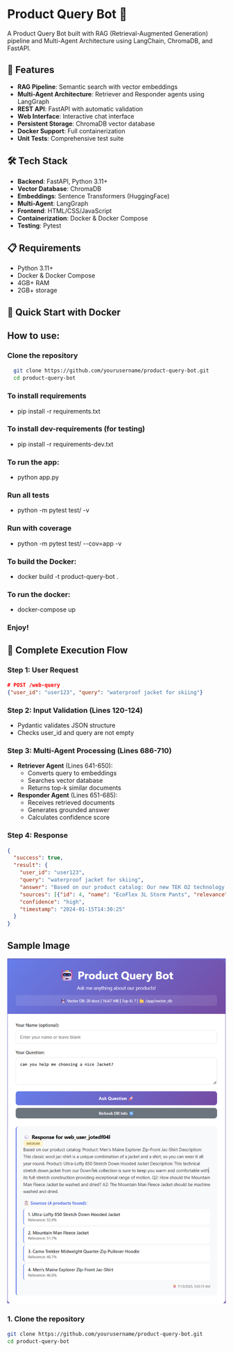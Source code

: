 # Product Query Bot 🤖

A Product Query Bot built with RAG (Retrieval-Augmented Generation) pipeline and Multi-Agent Architecture using LangChain, ChromaDB, and FastAPI.

## 🚀 Features

- **RAG Pipeline**: Semantic search with vector embeddings
- **Multi-Agent Architecture**: Retriever and Responder agents using LangGraph
- **REST API**: FastAPI with automatic validation
- **Web Interface**: Interactive chat interface
- **Persistent Storage**: ChromaDB vector database
- **Docker Support**: Full containerization
- **Unit Tests**: Comprehensive test suite

## 🛠️ Tech Stack

- **Backend**: FastAPI, Python 3.11+
- **Vector Database**: ChromaDB
- **Embeddings**: Sentence Transformers (HuggingFace)
- **Multi-Agent**: LangGraph
- **Frontend**: HTML/CSS/JavaScript
- **Containerization**: Docker & Docker Compose
- **Testing**: Pytest

## 📋 Requirements

- Python 3.11+
- Docker & Docker Compose
- 4GB+ RAM
- 2GB+ storage

## 🚀 Quick Start with Docker

## How to use:

### Clone the repository

```bash
  git clone https://github.com/yourusername/product-query-bot.git
  cd product-query-bot
```

### To install requirements
- pip install -r requirements.txt

### To install dev-requirements (for testing)
- pip install -r requirements-dev.txt

### To run the app:
- python app.py

### Run all tests
- python -m pytest test/ -v

### Run with coverage
- python -m pytest test/ --cov=app -v

### To build the Docker:
- docker build -t product-query-bot .

### To run the docker:
- docker-compose up

### Enjoy!


## 🔄 **Complete Execution Flow**

### **Step 1: User Request**
```json
# POST /web-query
{"user_id": "user123", "query": "waterproof jacket for skiing"}
```

### **Step 2: Input Validation** (Lines 120-124)
- Pydantic validates JSON structure
- Checks user_id and query are not empty

### **Step 3: Multi-Agent Processing** (Lines 686-710)
- **Retriever Agent** (Lines 641-650):
  - Converts query to embeddings
  - Searches vector database
  - Returns top-k similar documents
- **Responder Agent** (Lines 651-685):
  - Receives retrieved documents
  - Generates grounded answer
  - Calculates confidence score

### **Step 4: Response** 
```json
{
  "success": true,
  "result": {
    "user_id": "user123",
    "query": "waterproof jacket for skiing",
    "answer": "Based on our product catalog: Our new TEK O2 technology makes our four-season waterproof pants even more breathable...",
    "sources": [{"id": 4, "name": "EcoFlex 3L Storm Pants", "relevance": 0.85}],
    "confidence": "high",
    "timestamp": "2024-01-15T14:30:25"
  }
}
```

## Sample Image
![product_query_bot](app_screenshot.png)


### 1. Clone the repository
```bash
git clone https://github.com/yourusername/product-query-bot.git
cd product-query-bot
```
